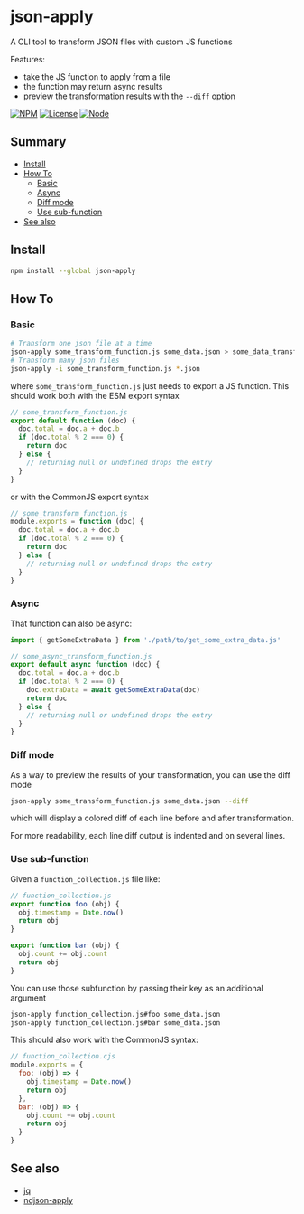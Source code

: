 # json-apply
A CLI tool to transform JSON files with custom JS functions

Features:
* take the JS function to apply from a file
* the function may return async results
* preview the transformation results with the `--diff` option

[![NPM](https://nodei.co/npm/json-apply.png?stars&downloads&downloadRank)](https://npmjs.com/package/json-apply/)
[![License](https://img.shields.io/badge/license-MIT-blue.svg)](https://opensource.org/licenses/MIT)
[![Node](https://img.shields.io/badge/node-%3E=%20v7.6.0-brightgreen.svg)](http://nodejs.org)


## Summary

<!-- START doctoc generated TOC please keep comment here to allow auto update -->
<!-- DON'T EDIT THIS SECTION, INSTEAD RE-RUN doctoc TO UPDATE -->

- [Install](#install)
- [How To](#how-to)
  - [Basic](#basic)
  - [Async](#async)
  - [Diff mode](#diff-mode)
  - [Use sub-function](#use-sub-function)
- [See also](#see-also)

<!-- END doctoc generated TOC please keep comment here to allow auto update -->


## Install
```sh
npm install --global json-apply
```

## How To

### Basic
```sh
# Transform one json file at a time
json-apply some_transform_function.js some_data.json > some_data_transformed.json
# Transform many json files
json-apply -i some_transform_function.js *.json
```
where `some_transform_function.js` just needs to export a JS function. This should work both with the ESM export syntax
```js
// some_transform_function.js
export default function (doc) {
  doc.total = doc.a + doc.b
  if (doc.total % 2 === 0) {
    return doc
  } else {
    // returning null or undefined drops the entry
  }
}
```
or with the CommonJS export syntax
```js
// some_transform_function.js
module.exports = function (doc) {
  doc.total = doc.a + doc.b
  if (doc.total % 2 === 0) {
    return doc
  } else {
    // returning null or undefined drops the entry
  }
}
```

### Async
That function can also be async:
```js
import { getSomeExtraData } from './path/to/get_some_extra_data.js'

// some_async_transform_function.js
export default async function (doc) {
  doc.total = doc.a + doc.b
  if (doc.total % 2 === 0) {
    doc.extraData = await getSomeExtraData(doc)
    return doc
  } else {
    // returning null or undefined drops the entry
  }
}
```

### Diff mode
As a way to preview the results of your transformation, you can use the diff mode
```sh
json-apply some_transform_function.js some_data.json --diff
```
which will display a colored diff of each line before and after transformation.

For more readability, each line diff output is indented and on several lines.

### Use sub-function
Given a `function_collection.js` file like:
```js
// function_collection.js
export function foo (obj) {
  obj.timestamp = Date.now()
  return obj
}

export function bar (obj) {
  obj.count += obj.count
  return obj
}
```

You can use those subfunction by passing their key as an additional argument
```sh
json-apply function_collection.js#foo some_data.json
json-apply function_collection.js#bar some_data.json
```

This should also work with the CommonJS syntax:
```js
// function_collection.cjs
module.exports = {
  foo: (obj) => {
    obj.timestamp = Date.now()
    return obj
  },
  bar: (obj) => {
    obj.count += obj.count
    return obj
  }
}
```

## See also
* [jq](https://stedolan.github.io/jq/)
* [ndjson-apply](https://github.com/maxlath/ndjson-apply/)
